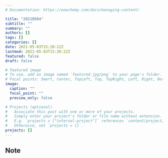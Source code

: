 ```yaml
---
# Documentation: https://wowchemy.com/docs/managing-content/

title: "20210504"
subtitle: ""
summary: ""
authors: []
tags: []
categories: []
date: 2021-05-03T15:20:22Z
lastmod: 2021-05-03T15:20:22Z
featured: false
draft: false

# Featured image
# To use, add an image named `featured.jpg/png` to your page's folder.
# Focal points: Smart, Center, TopLeft, Top, TopRight, Left, Right, BottomLeft, Bottom, BottomRight.
image:
  caption: ""
  focal_point: ""
  preview_only: false

# Projects (optional).
#   Associate this post with one or more of your projects.
#   Simply enter your project's folder or file name without extension.
#   E.g. `projects = ["internal-project"]` references `content/project/deep-learning/index.md`.
#   Otherwise, set `projects = []`.
projects: []
---
```


## Note

